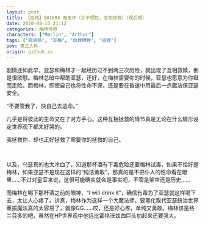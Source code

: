 ```yaml
---
layout: post
title: 【亚梅】S01E04 毒圣杯（关于牺牲、互相拯救）（观后感）
date: 2020-08-15 21:12
categories: 梅林传奇
characters: ["Merlin", "Arthur"]
tags: ["观后感", "亚梅", "自我牺牲", "拯救"]
pov: 第三人称
origin: github.io
---
```


剧情还如此早，亚瑟和梅林才一起经历过不到两三次历险，就出现了互相救赎，倒是很欣慰。梅林总暗中帮助亚瑟，还好，在梅林需要你的时候，亚瑟也愿意为你铤而走险。而梅林，即使自己也将性命不保，还是要在昏迷中用最后一点魔法保亚瑟安全。

“不要管我了，快自己去逃命。”

几乎是将彼此的生命交在了对方手心。这种互相拯救的情节真是无论在什么情形设定世界观下都太好哭的。

我拯救你，却也正好拯救了需要你的拯救的自己。

<br>

以及，乌瑟真的也太冷血了，知道那杯酒有下毒危险还要梅林试毒，如果不恰好是梅林，如果亚瑟不是现在这样的“纯洁勇敢”，那真的是不把仆人的性命看在眼里……不过对皇室来说，这很可能确实就会是事实吧，不管是架空还是历史……

而梅林在喝下那杯酒之前的眼神，“I will drink it”，确信有毒为了亚瑟就这样喝下去，太让人心疼了。讲真，梅林作为这样一个大魔法师，要黑化取代亚瑟统治世界重振魔法真的太容易了，就像GG……哎，还是好心疼，单纯又勇敢。梅林该是格兰芬多的吧，虽然在HP世界观中他远比霍格沃兹四巨头加起来还要强大。